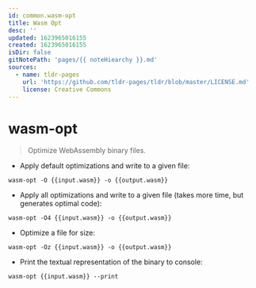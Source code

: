 ```yaml
---
id: common.wasm-opt
title: Wasm Opt
desc: ''
updated: 1623965016155
created: 1623965016155
isDir: false
gitNotePath: 'pages/{{ noteHiearchy }}.md'
sources:
  - name: tldr-pages
    url: 'https://github.com/tldr-pages/tldr/blob/master/LICENSE.md'
    license: Creative Commons
---
```

# wasm-opt

> Optimize WebAssembly binary files.

- Apply default optimizations and write to a given file:

`wasm-opt -O {{input.wasm}} -o {{output.wasm}}`

- Apply all optimizations and write to a given file (takes more time, but generates optimal code):

`wasm-opt -O4 {{input.wasm}} -o {{output.wasm}}`

- Optimize a file for size:

`wasm-opt -Oz {{input.wasm}} -o {{output.wasm}}`

- Print the textual representation of the binary to console:

`wasm-opt {{input.wasm}} --print`

